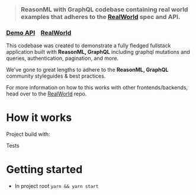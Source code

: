 > ### ReasonML with GraphQL codebase containing real world examples that adheres to the [RealWorld](https://github.com/gothinkster/realworld) spec and API.

### [Demo API](https://reasonml-graphql.now.sh)&nbsp;&nbsp;&nbsp;&nbsp;[RealWorld](https://github.com/gothinkster/realworld)

This codebase was created to demonstrate a fully fledged fullstack application built with **ReasonML, GraphQL** including graphql mutations and queries, authentication, pagination, and more.

We've gone to great lengths to adhere to the **ReasonML, GraphQL** community styleguides & best practices.

For more information on how to this works with other frontends/backends, head over to the [RealWorld](https://github.com/gothinkster/realworld) repo.

# How it works

Project build with:

Tests

# Getting started

- In project root `yarn && yarn start`
